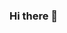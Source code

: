 ### Hi there 👋

<!--
**yangni1020/yangni1020** is a ✨ _special_ ✨ repository because its `README.md` (this file) appears on your GitHub profile.

- 🔭 I’m currently an MPA student at Columbia SIPA. I’m currently learning social policy and management.
- 🌱 I’m currently working on a mental health startup 'StellarMe' and research on China's foreign policy and innovations in education and health policy.
- 👯 I’m looking to study more technical tools and apply them to address policy questions. I believe Python is a great start.
- ⚡ Hobbies: Music, movies, travel, hiking
- 📫 How to reach me: yn2413@columbia.edu / yang@stellarme.org
- 😄 Pronouns: He/Him/His
-->

